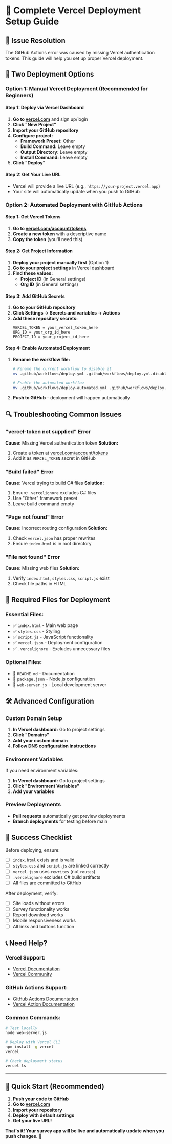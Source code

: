 # 🚀 Complete Vercel Deployment Setup Guide

## 🔧 Issue Resolution

The GitHub Actions error was caused by missing Vercel authentication tokens. This guide will help you set up proper Vercel deployment.

## 🎯 Two Deployment Options

### Option 1: Manual Vercel Deployment (Recommended for Beginners)

#### Step 1: Deploy via Vercel Dashboard
1. **Go to [vercel.com](https://vercel.com)** and sign up/login
2. **Click "New Project"**
3. **Import your GitHub repository**
4. **Configure project:**
   - **Framework Preset:** Other
   - **Build Command:** Leave empty
   - **Output Directory:** Leave empty
   - **Install Command:** Leave empty
5. **Click "Deploy"**

#### Step 2: Get Your Live URL
- Vercel will provide a live URL (e.g., `https://your-project.vercel.app`)
- Your site will automatically update when you push to GitHub

### Option 2: Automated Deployment with GitHub Actions

#### Step 1: Get Vercel Tokens
1. **Go to [vercel.com/account/tokens](https://vercel.com/account/tokens)**
2. **Create a new token** with a descriptive name
3. **Copy the token** (you'll need this)

#### Step 2: Get Project Information
1. **Deploy your project manually first** (Option 1)
2. **Go to your project settings** in Vercel dashboard
3. **Find these values:**
   - **Project ID** (in General settings)
   - **Org ID** (in General settings)

#### Step 3: Add GitHub Secrets
1. **Go to your GitHub repository**
2. **Click Settings → Secrets and variables → Actions**
3. **Add these repository secrets:**
   ```
   VERCEL_TOKEN = your_vercel_token_here
   ORG_ID = your_org_id_here
   PROJECT_ID = your_project_id_here
   ```

#### Step 4: Enable Automated Deployment
1. **Rename the workflow file:**
   ```bash
   # Rename the current workflow to disable it
   mv .github/workflows/deploy.yml .github/workflows/deploy.yml.disabled
   
   # Enable the automated workflow
   mv .github/workflows/deploy-automated.yml .github/workflows/deploy.yml
   ```
2. **Push to GitHub** - deployment will happen automatically

## 🔍 Troubleshooting Common Issues

### "vercel-token not supplied" Error
**Cause:** Missing Vercel authentication token
**Solution:** 
1. Create a token at [vercel.com/account/tokens](https://vercel.com/account/tokens)
2. Add it as `VERCEL_TOKEN` secret in GitHub

### "Build failed" Error
**Cause:** Vercel trying to build C# files
**Solution:** 
1. Ensure `.vercelignore` excludes C# files
2. Use "Other" framework preset
3. Leave build command empty

### "Page not found" Error
**Cause:** Incorrect routing configuration
**Solution:**
1. Check `vercel.json` has proper rewrites
2. Ensure `index.html` is in root directory

### "File not found" Error
**Cause:** Missing web files
**Solution:**
1. Verify `index.html`, `styles.css`, `script.js` exist
2. Check file paths in HTML

## 📁 Required Files for Deployment

### Essential Files:
- ✅ `index.html` - Main web page
- ✅ `styles.css` - Styling
- ✅ `script.js` - JavaScript functionality
- ✅ `vercel.json` - Deployment configuration
- ✅ `.vercelignore` - Excludes unnecessary files

### Optional Files:
- 📄 `README.md` - Documentation
- 📄 `package.json` - Node.js configuration
- 📄 `web-server.js` - Local development server

## 🛠️ Advanced Configuration

### Custom Domain Setup
1. **In Vercel dashboard:** Go to project settings
2. **Click "Domains"**
3. **Add your custom domain**
4. **Follow DNS configuration instructions**

### Environment Variables
If you need environment variables:
1. **In Vercel dashboard:** Go to project settings
2. **Click "Environment Variables"**
3. **Add your variables**

### Preview Deployments
- **Pull requests** automatically get preview deployments
- **Branch deployments** for testing before main

## 🎯 Success Checklist

Before deploying, ensure:
- [ ] `index.html` exists and is valid
- [ ] `styles.css` and `script.js` are linked correctly
- [ ] `vercel.json` uses `rewrites` (not `routes`)
- [ ] `.vercelignore` excludes C# build artifacts
- [ ] All files are committed to GitHub

After deployment, verify:
- [ ] Site loads without errors
- [ ] Survey functionality works
- [ ] Report download works
- [ ] Mobile responsiveness works
- [ ] All links and buttons function

## 📞 Need Help?

### Vercel Support:
- [Vercel Documentation](https://vercel.com/docs)
- [Vercel Community](https://github.com/vercel/vercel/discussions)

### GitHub Actions Support:
- [GitHub Actions Documentation](https://docs.github.com/en/actions)
- [Vercel Action Documentation](https://github.com/amondnet/vercel-action)

### Common Commands:
```bash
# Test locally
node web-server.js

# Deploy with Vercel CLI
npm install -g vercel
vercel

# Check deployment status
vercel ls
```

---

## 🚀 Quick Start (Recommended)

1. **Push your code to GitHub**
2. **Go to [vercel.com](https://vercel.com)**
3. **Import your repository**
4. **Deploy with default settings**
5. **Get your live URL!**

**That's it! Your survey app will be live and automatically update when you push changes.** 🎉
